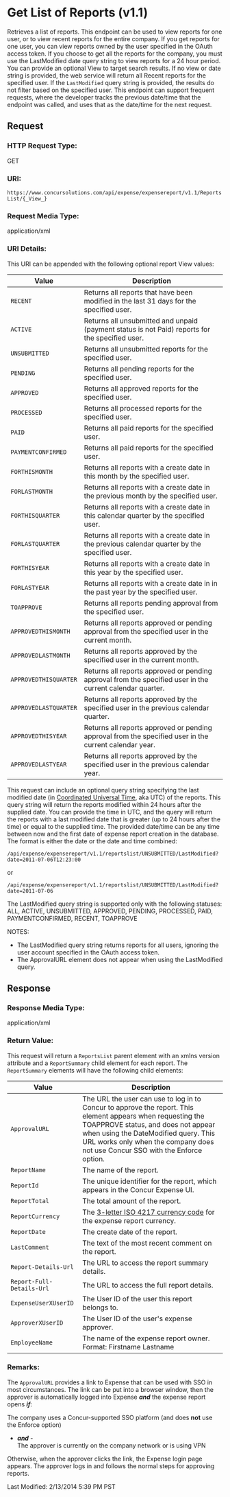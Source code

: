 

# Get List of Reports (v1.1)
Retrieves a list of reports. This endpoint can be used to view reports for one user, or to view recent reports for the entire company. If you get reports for one user, you can view reports owned by the user specified in the OAuth access token. If you choose to get all the reports for the company, you must use the LastModified date query string to view reports for a 24 hour period. You can provide an optional View to target search results. If no view or date string is provided, the web service will return all Recent reports for the specified user. If the `LastModified` query string is provided, the results do not filter based on the specified user. This endpoint can support frequent requests, where the developer tracks the previous date/time that the endpoint was called, and uses that as the date/time for the next request.

## Request

### HTTP Request Type: 
GET  

### URI: 
`https://www.concursolutions.com/api/expense/expensereport/v1.1/ReportsList/{_View_}`

### Request Media Type: 
application/xml


### URI Details: 
This URI can be appended with the following optional report View values:

| Value | Description |
| ------ | ------------ |
| `RECENT` | Returns all reports that have been modified in the last 31 days for the specified user. |
| `ACTIVE` | Returns all unsubmitted and unpaid (payment status is not Paid) reports for the specified user. |
| `UNSUBMITTED` | Returns all unsubmitted reports for the specified user. |
| `PENDING` | Returns all pending reports for the specified user. |
| `APPROVED` | Returns all approved reports for the specified user. |
| `PROCESSED` | Returns all processed reports for the specified user. |
| `PAID` | Returns all paid reports for the specified user. |
| `PAYMENTCONFIRMED` | Returns all paid reports for the specified user. |
| `FORTHISMONTH` | Returns all reports with a create date in this month by the specified user. |
| `FORLASTMONTH` | Returns all reports with a create date in the previous month by the specified user. |
| `FORTHISQUARTER` | Returns all reports with a create date in this calendar quarter by the specified user. |
| `FORLASTQUARTER` | Returns all reports with a create date in the previous calendar quarter by the specified user. |
| `FORTHISYEAR` | Returns all reports with a create date in this year by the specified user. |
| `FORLASTYEAR` | Returns all reports with a create date in in the past year by the specified user. |
| `TOAPPROVE` | Returns all reports pending approval from the specified user. |
| `APPROVEDTHISMONTH` | Returns all reports approved or pending approval from the specified user in the current month. |
| `APPROVEDLASTMONTH` | Returns all reports approved by the specified user in the current month. |
| `APPROVEDTHISQUARTER` | Returns all reports approved or pending approval from the specified user in the current calendar quarter. |
| `APPROVEDLASTQUARTER` | Returns all reports approved by the specified user in the previous calendar quarter. |
| `APPROVEDTHISYEAR` | Returns all reports approved or pending approval from the specified user in the current calendar year. |
| `APPROVEDLASTYEAR` | Returns all reports approved by the specified user in the previous calendar year. |

This request can include an optional query string specifying the last modified date (in [Coordinated Universal Time](https://en.wikipedia.org/wiki/Coordinated_Universal_Time), aka UTC) of the reports. This query string will return the reports modified within 24 hours after the supplied date. You can provide the time in UTC, and the query will return the reports with a last modified date that is greater (up to 24 hours after the time) or equal to the supplied time. The provided date/time can be any time between now and the first date of expense report creation in the database. The format is either the date or the date and time combined:

`/api/expense/expensereport/v1.1/reportslist/UNSUBMITTED/LastModified?date=2011-07-06T12:23:00`

or

`/api/expense/expensereport/v1.1/reportslist/UNSUBMITTED/LastModified?date=2011-07-06`

The LastModified query string is supported only with the following statuses: ALL, ACTIVE, UNSUBMITTED, APPROVED, PENDING, PROCESSED, PAID, PAYMENTCONFIRMED, RECENT, TOAPPROVE

NOTES:

*   The LastModified query string returns reports for all users, ignoring the user account specified in the OAuth access token.
*   The ApprovalURL element does not appear when using the LastModified query.

## Response

### Response Media Type: 
application/xml  

### Return Value: 
This request will return a `ReportsList` parent element with an xmlns version attribute and a `ReportSummary` child element for each report. The `ReportSummary` elements will have the following child elements:

| Value | Description |
| ------ | ------------ |
| `ApprovalURL` | The URL the user can use to log in to Concur to approve the report. This element appears when requesting the TOAPPROVE status, and does not appear when using the DateModified query. This URL works only when the company does not use Concur SSO with the Enforce option. 
| `ReportName` | The name of the report.
| `ReportId` | The unique identifier for the report, which appears in the Concur Expense UI.
| `ReportTotal` | The total amount of the report.
| `ReportCurrency`| The [3-letter ISO 4217 currency code](https://en.wikipedia.org/wiki/ISO_4217) for the expense report currency.
| `ReportDate` | The create date of the report.
| `LastComment` | The text of the most recent comment on the report.
| `Report-Details-Url` | The URL to access the report summary details.
| `Report-Full-Details-Url` | The URL to access the full report details.
| `ExpenseUserXUserID` | The User ID of the user this report belongs to.
| `ApproverXUserID`  | The User ID of the user's expense approver.
| `EmployeeName` | The name of the expense report owner. Format: Firstname Lastname

### Remarks:
 The `ApprovalURL` provides a link to Expense that can be used with SSO in most circumstances. The link can be put into a browser window, then the approver is automatically logged into Expense **_and_** the expense report opens **_if_**:

The company uses a Concur-supported SSO platform (and does **not** use the Enforce option)  
 - **_and_** -  
The approver is currently on the company network or is using VPN

Otherwise, when the approver clicks the link, the Expense login page appears. The approver logs in and follows the normal steps for approving reports.

  

Last Modified: 2/13/2014 5:39 PM PST
